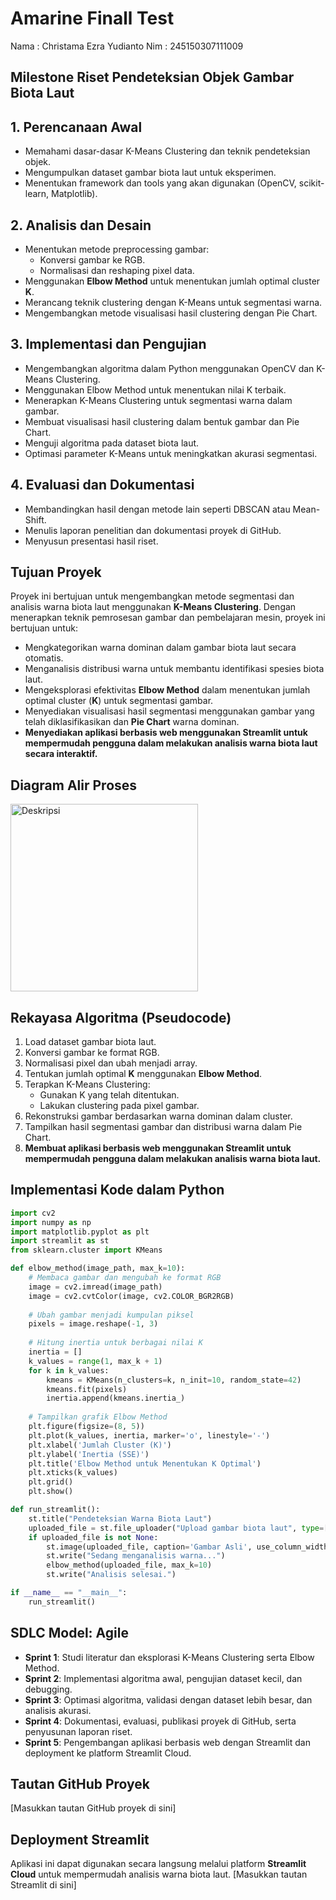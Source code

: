 # Amarine Finall Test 
Nama : Christama Ezra Yudianto
Nim : 245150307111009

## Milestone Riset Pendeteksian Objek Gambar Biota Laut

## 1. Perencanaan Awal

- Memahami dasar-dasar K-Means Clustering dan teknik pendeteksian objek.
- Mengumpulkan dataset gambar biota laut untuk eksperimen.
- Menentukan framework dan tools yang akan digunakan (OpenCV, scikit-learn, Matplotlib).

## 2. Analisis dan Desain

- Menentukan metode preprocessing gambar:
  - Konversi gambar ke RGB.
  - Normalisasi dan reshaping pixel data.
- Menggunakan **Elbow Method** untuk menentukan jumlah optimal cluster **K**.
- Merancang teknik clustering dengan K-Means untuk segmentasi warna.
- Mengembangkan metode visualisasi hasil clustering dengan Pie Chart.

## 3. Implementasi dan Pengujian

- Mengembangkan algoritma dalam Python menggunakan OpenCV dan K-Means Clustering.
- Menggunakan Elbow Method untuk menentukan nilai K terbaik.
- Menerapkan K-Means Clustering untuk segmentasi warna dalam gambar.
- Membuat visualisasi hasil clustering dalam bentuk gambar dan Pie Chart.
- Menguji algoritma pada dataset biota laut.
- Optimasi parameter K-Means untuk meningkatkan akurasi segmentasi.

## 4. Evaluasi dan Dokumentasi

- Membandingkan hasil dengan metode lain seperti DBSCAN atau Mean-Shift.
- Menulis laporan penelitian dan dokumentasi proyek di GitHub.
- Menyusun presentasi hasil riset.

## Tujuan Proyek

Proyek ini bertujuan untuk mengembangkan metode segmentasi dan analisis warna biota laut menggunakan **K-Means Clustering**. Dengan menerapkan teknik pemrosesan gambar dan pembelajaran mesin, proyek ini bertujuan untuk:
- Mengkategorikan warna dominan dalam gambar biota laut secara otomatis.
- Menganalisis distribusi warna untuk membantu identifikasi spesies biota laut.
- Mengeksplorasi efektivitas **Elbow Method** dalam menentukan jumlah optimal cluster (**K**) untuk segmentasi gambar.
- Menyediakan visualisasi hasil segmentasi menggunakan gambar yang telah diklasifikasikan dan **Pie Chart** warna dominan.
- **Menyediakan aplikasi berbasis web menggunakan Streamlit untuk mempermudah pengguna dalam melakukan analisis warna biota laut secara interaktif.**

## Diagram Alir Proses
  <img src="images/logo.png" alt="Deskripsi" width="300">


## Rekayasa Algoritma (Pseudocode)

1. Load dataset gambar biota laut.
2. Konversi gambar ke format RGB.
3. Normalisasi pixel dan ubah menjadi array.
4. Tentukan jumlah optimal **K** menggunakan **Elbow Method**.
5. Terapkan K-Means Clustering:
   - Gunakan K yang telah ditentukan.
   - Lakukan clustering pada pixel gambar.
6. Rekonstruksi gambar berdasarkan warna dominan dalam cluster.
7. Tampilkan hasil segmentasi gambar dan distribusi warna dalam Pie Chart.
8. **Membuat aplikasi berbasis web menggunakan Streamlit untuk mempermudah pengguna dalam melakukan analisis warna biota laut.**

## Implementasi Kode dalam Python

```python
import cv2
import numpy as np
import matplotlib.pyplot as plt
import streamlit as st
from sklearn.cluster import KMeans

def elbow_method(image_path, max_k=10):
    # Membaca gambar dan mengubah ke format RGB
    image = cv2.imread(image_path)
    image = cv2.cvtColor(image, cv2.COLOR_BGR2RGB)
    
    # Ubah gambar menjadi kumpulan piksel
    pixels = image.reshape(-1, 3)
    
    # Hitung inertia untuk berbagai nilai K
    inertia = []
    k_values = range(1, max_k + 1)
    for k in k_values:
        kmeans = KMeans(n_clusters=k, n_init=10, random_state=42)
        kmeans.fit(pixels)
        inertia.append(kmeans.inertia_)
    
    # Tampilkan grafik Elbow Method
    plt.figure(figsize=(8, 5))
    plt.plot(k_values, inertia, marker='o', linestyle='-')
    plt.xlabel('Jumlah Cluster (K)')
    plt.ylabel('Inertia (SSE)')
    plt.title('Elbow Method untuk Menentukan K Optimal')
    plt.xticks(k_values)
    plt.grid()
    plt.show()

def run_streamlit():
    st.title("Pendeteksian Warna Biota Laut")
    uploaded_file = st.file_uploader("Upload gambar biota laut", type=["jpg", "png", "jpeg"])
    if uploaded_file is not None:
        st.image(uploaded_file, caption='Gambar Asli', use_column_width=True)
        st.write("Sedang menganalisis warna...")
        elbow_method(uploaded_file, max_k=10)
        st.write("Analisis selesai.")

if __name__ == "__main__":
    run_streamlit()
```

## SDLC Model: Agile

- **Sprint 1**: Studi literatur dan eksplorasi K-Means Clustering serta Elbow Method.
- **Sprint 2**: Implementasi algoritma awal, pengujian dataset kecil, dan debugging.
- **Sprint 3**: Optimasi algoritma, validasi dengan dataset lebih besar, dan analisis akurasi.
- **Sprint 4**: Dokumentasi, evaluasi, publikasi proyek di GitHub, serta penyusunan laporan riset.
- **Sprint 5**: Pengembangan aplikasi berbasis web dengan Streamlit dan deployment ke platform Streamlit Cloud.

## Tautan GitHub Proyek

[Masukkan tautan GitHub proyek di sini]

## Deployment Streamlit

Aplikasi ini dapat digunakan secara langsung melalui platform **Streamlit Cloud** untuk mempermudah analisis warna biota laut. [Masukkan tautan Streamlit di sini]

